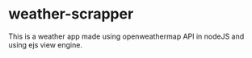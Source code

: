 # weather-scrapper

This is a weather app made using openweathermap API in nodeJS and using ejs view engine.



